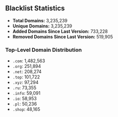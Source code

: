 ## Blacklist Statistics

- **Total Domains:** 3,235,239
- **Unique Domains:** 3,235,239
- **Added Domains Since Last Version:** 733,228
- **Removed Domains Since Last Version:** 519,905

### Top-Level Domain Distribution

-  `.com`: 1,482,563
-  `.org`: 251,894
-  `.net`: 208,274
-  `.top`: 101,722
-  `.xyz`: 97,294
-  `.ru`: 73,355
-  `.info`: 59,091
-  `.io`: 58,953
-  `.pl`: 50,236
-  `.shop`: 48,165
